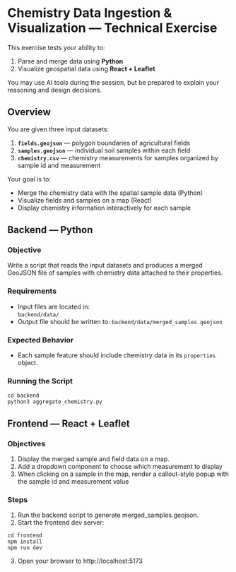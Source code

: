 # Chemistry Data Ingestion & Visualization — Technical Exercise

This exercise tests your ability to:
1. Parse and merge data using **Python**
2. Visualize geospatial data using **React + Leaflet**

You may use AI tools during the session, but be prepared to explain your reasoning and design decisions.

## Overview

You are given three input datasets:

1. **`fields.geojson`** — polygon boundaries of agricultural fields  
2. **`samples.geojson`** — individual soil samples within each field  
3. **`chemistry.csv`** — chemistry measurements for samples organized by sample id and measurement

Your goal is to:
- Merge the chemistry data with the spatial sample data (Python)
- Visualize fields and samples on a map (React)
- Display chemistry information interactively for each sample

## Backend — Python

### Objective
Write a script that reads the input datasets and produces a merged GeoJSON file of samples with chemistry data attached to their properties.

### Requirements
- Input files are located in:  
`backend/data/`
- Output file should be written to:
`backend/data/merged_samples.geojson`

### Expected Behavior
- Each sample feature should include chemistry data in its `properties` object.  

### Running the Script
```
cd backend
python3 aggregate_chemistry.py
```

## Frontend — React + Leaflet

### Objectives

1. Display the merged sample and field data on a map.
2. Add a dropdown component to choose which measurement to display
3. When clicking on a sample in the map, render a callout-style popup with the sample id and measurement value

### Steps

1. Run the backend script to generate merged_samples.geojson.
2. Start the frontend dev server:
```
cd frontend
npm install
npm run dev
```
3. Open your browser to http://localhost:5173